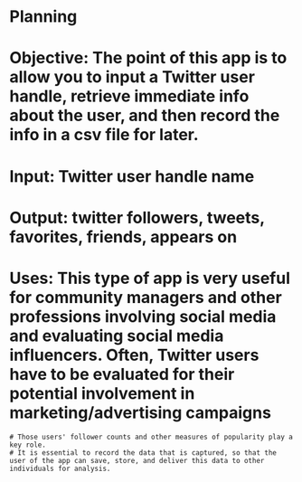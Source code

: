 # Planning

# Objective: The point of this app is to allow you to input a Twitter user handle, retrieve immediate info about the user, and then record the info in a csv file for later.

# Input: Twitter user handle name

# Output: twitter followers, tweets, favorites, friends, appears on

# Uses: This type of app is very useful for community managers and other professions involving social media and evaluating social media influencers. Often, Twitter users have to be evaluated for their potential involvement in marketing/advertising campaigns
    # Those users' follower counts and other measures of popularity play a key role.
    # It is essential to record the data that is captured, so that the user of the app can save, store, and deliver this data to other individuals for analysis.
